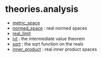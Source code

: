 theories.analysis
=================

* [metric_space](metric_space.lean)
* [normed_space](normed_space.lean) : real normed spaces
* [real_limit](real_limit.lean)
* [ivt](ivt.lean) : the intermediate value theorem
* [sqrt](sqrt.lean) : the sqrt function on the reals
* [inner_product](inner_product.lean) : real inner product spaces
